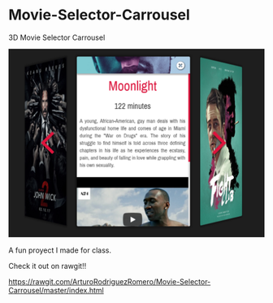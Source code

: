 # Movie-Selector-Carrousel
3D Movie Selector Carrousel

![Screen Capture](/img/screencap.PNG)

A fun proyect I made for class.

Check it out on rawgit!!

https://rawgit.com/ArturoRodriguezRomero/Movie-Selector-Carrousel/master/index.html
